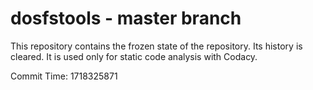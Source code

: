 # dosfstools - master branch

This repository contains the frozen state of the repository.
Its history is cleared. It is used only for static code
analysis with Codacy.

Commit Time: 1718325871